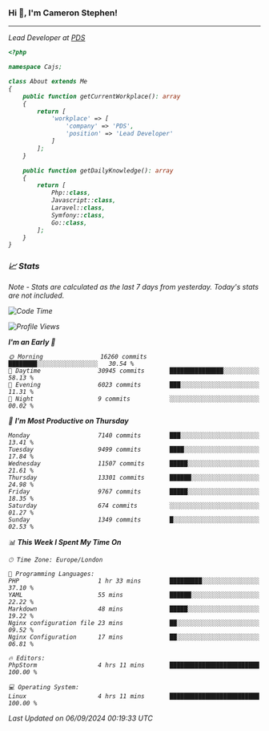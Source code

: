 ### Hi 👋, I'm Cameron Stephen!
<hr>
<p><em>Lead Developer at <a href="https://prindatasolutions.co.uk">PDS</a></p>


```php
<?php

namespace Cajs;

class About extends Me
{
    public function getCurrentWorkplace(): array
    {
        return [
            'workplace' => [
                'company' => 'PDS',
                'position' => 'Lead Developer'
            ]
        ];
    }

    public function getDailyKnowledge(): array
    {
        return [
            Php::class,
            Javascript::class,
            Laravel::class,
            Symfony::class,
            Go::class,
        ];
    }
}
```

### 📈 Stats
<p><em>Note - Stats are calculated as the last 7 days from yesterday. Today's stats are not included.</em></p>


<!--START_SECTION:waka-->
![Code Time](http://img.shields.io/badge/Code%20Time-3%2C930%20hrs%2056%20mins-blue)

![Profile Views](http://img.shields.io/badge/Profile%20Views-0-blue)

**I'm an Early 🐤** 

```text
🌞 Morning                16260 commits       ████████░░░░░░░░░░░░░░░░░   30.54 % 
🌆 Daytime                30945 commits       ███████████████░░░░░░░░░░   58.13 % 
🌃 Evening                6023 commits        ███░░░░░░░░░░░░░░░░░░░░░░   11.31 % 
🌙 Night                  9 commits           ░░░░░░░░░░░░░░░░░░░░░░░░░   00.02 % 
```
📅 **I'm Most Productive on Thursday** 

```text
Monday                   7140 commits        ███░░░░░░░░░░░░░░░░░░░░░░   13.41 % 
Tuesday                  9499 commits        ████░░░░░░░░░░░░░░░░░░░░░   17.84 % 
Wednesday                11507 commits       █████░░░░░░░░░░░░░░░░░░░░   21.61 % 
Thursday                 13301 commits       ██████░░░░░░░░░░░░░░░░░░░   24.98 % 
Friday                   9767 commits        █████░░░░░░░░░░░░░░░░░░░░   18.35 % 
Saturday                 674 commits         ░░░░░░░░░░░░░░░░░░░░░░░░░   01.27 % 
Sunday                   1349 commits        █░░░░░░░░░░░░░░░░░░░░░░░░   02.53 % 
```


📊 **This Week I Spent My Time On** 

```text
🕑︎ Time Zone: Europe/London

💬 Programming Languages: 
PHP                      1 hr 33 mins        █████████░░░░░░░░░░░░░░░░   37.10 % 
YAML                     55 mins             ██████░░░░░░░░░░░░░░░░░░░   22.22 % 
Markdown                 48 mins             █████░░░░░░░░░░░░░░░░░░░░   19.22 % 
Nginx configuration file 23 mins             ██░░░░░░░░░░░░░░░░░░░░░░░   09.52 % 
Nginx Configuration      17 mins             ██░░░░░░░░░░░░░░░░░░░░░░░   06.81 % 

🔥 Editors: 
PhpStorm                 4 hrs 11 mins       █████████████████████████   100.00 % 

💻 Operating System: 
Linux                    4 hrs 11 mins       █████████████████████████   100.00 % 
```


 Last Updated on 06/09/2024 00:19:33 UTC
<!--END_SECTION:waka-->

